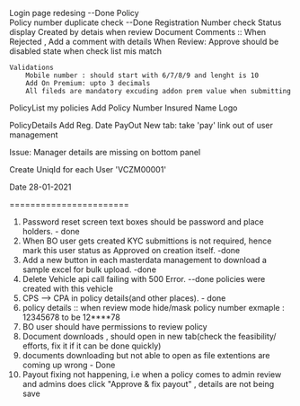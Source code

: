 Login page redesing --Done
Policy  
	Policy number duplicate check --Done
	Registration Number check 
	Status display
	Created by detais when review
	Document
	Comments :: When Rejected , Add a comment with details
	When Review: Approve should be disabled state when check list mis match
	
	Validations
		Mobile number : should start with 6/7/8/9 and lenght is 10
		Add On Premium: upto 3 decimals
		All fileds are mandatory excuding addon prem value when submitting
PolicyList
	my policies
		Add	
			Policy Number
			Insured Name
Logo


PolicyDetails
  Add
    Reg. Date 
PayOut
  New tab: take 'pay' link out of user management

Issue: Manager details are missing on bottom panel

Create UniqId for each User 'VCZM00001'



Date 28-01-2021

=======================

1. Password reset screen text boxes should be password and place holders. - done
2. When BO user gets created KYC submittions is not required, hence mark this user status as Approved on creation itself. -done
3. Add a new button in each masterdata management to download a sample excel for bulk upload. -done
4. Delete Vehicle api call failing with 500 Error. --done policies were created with this vehicle
5. CPS --> CPA in policy details(and other places). - done
6. policy details :: when review mode hide/mask policy number
    exmaple : 12345678 to be 12****78
7. BO user should have permissions to review policy
8. Document downloads , should open in new tab(check the feasibility/ efforts, fix it if it can be done quickly)
9. documents downloading  but not able to open as file extentions are coming up wrong - Done
10. Payout fixing not happening, i.e when a policy comes to admin review and admins does click "Approve & fix payout" , details are not being save

